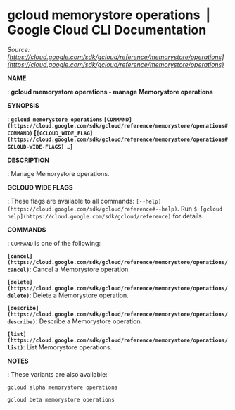 # gcloud memorystore operations  |  Google Cloud CLI Documentation

*Source: [https://cloud.google.com/sdk/gcloud/reference/memorystore/operations](https://cloud.google.com/sdk/gcloud/reference/memorystore/operations)*

**NAME**

: **gcloud memorystore operations - manage Memorystore operations**

**SYNOPSIS**

: **`gcloud memorystore operations` `[COMMAND](https://cloud.google.com/sdk/gcloud/reference/memorystore/operations#COMMAND)` [`[GCLOUD_WIDE_FLAG](https://cloud.google.com/sdk/gcloud/reference/memorystore/operations#GCLOUD-WIDE-FLAGS) …`]**

**DESCRIPTION**

: Manage Memorystore operations.

**GCLOUD WIDE FLAGS**

: These flags are available to all commands: `[--help](https://cloud.google.com/sdk/gcloud/reference#--help)`.
Run `$ [gcloud help](https://cloud.google.com/sdk/gcloud/reference)` for details.

**COMMANDS**

: ``COMMAND`` is one of the following:

**`[cancel](https://cloud.google.com/sdk/gcloud/reference/memorystore/operations/cancel)`**:
Cancel a Memorystore operation.

**`[delete](https://cloud.google.com/sdk/gcloud/reference/memorystore/operations/delete)`**:
Delete a Memorystore operation.

**`[describe](https://cloud.google.com/sdk/gcloud/reference/memorystore/operations/describe)`**:
Describe a Memorystore operation.

**`[list](https://cloud.google.com/sdk/gcloud/reference/memorystore/operations/list)`**:
List Memorystore operations.

**NOTES**

: These variants are also available:

```
gcloud alpha memorystore operations
```

```
gcloud beta memorystore operations
```